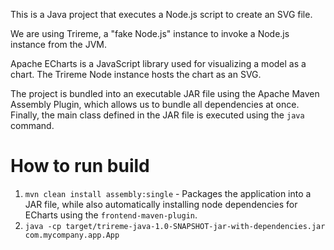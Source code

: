 This is a Java project that executes a Node.js script to create an SVG file.

We are using Trireme, a "fake Node.js" instance to invoke a Node.js instance from the JVM.

Apache ECharts is a JavaScript library used for visualizing a model as a chart. The Trireme Node instance hosts the chart
as an SVG.

The project is bundled into an executable JAR file using the Apache Maven Assembly Plugin, which allows us to bundle all dependencies at once. Finally, the main class defined in the JAR file is executed using the `java` command.

# How to run build
1. `mvn clean install assembly:single` - Packages the application into a JAR file, while also automatically installing node dependencies for ECharts using the `frontend-maven-plugin`.
2. `java -cp target/trireme-java-1.0-SNAPSHOT-jar-with-dependencies.jar com.mycompany.app.App`
